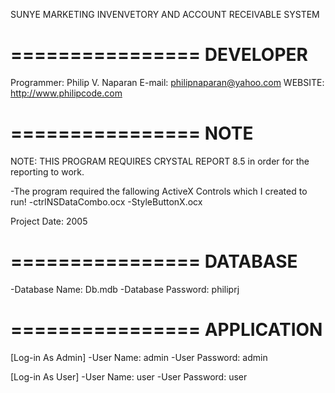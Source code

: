 	
SUNYE MARKETING INVENVETORY AND ACCOUNT RECEIVABLE SYSTEM

================
DEVELOPER
================
Programmer: Philip V. Naparan 
E-mail: philipnaparan@yahoo.com
WEBSITE: http://www.philipcode.com


================
NOTE
================

NOTE: THIS PROGRAM REQUIRES CRYSTAL REPORT 8.5 in order for the reporting to work.

-The program required the fallowing ActiveX Controls which I created to run!
  -ctrlNSDataCombo.ocx 
  -StyleButtonX.ocx

Project Date: 2005

================
DATABASE
================
-Database Name: Db.mdb
-Database Password: philiprj


================
APPLICATION
================
[Log-in As Admin]
-User Name: admin
-User Password: admin

[Log-in As User]
-User Name: user
-User Password: user

